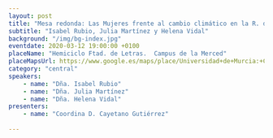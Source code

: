 ```yaml
---
layout: post
title: "Mesa redonda: Las Mujeres frente al cambio climático en la R. de Murcia"
subtitle: "Isabel Rubio, Julia Martínez y Helena Vidal"
background: "/img/bg-index.jpg"
eventdate: 2020-03-12 19:00:00 +0100
placeName: "Hemiciclo Ftad. de Letras.  Campus de la Merced"
placeMapsUrl: https://www.google.es/maps/place/Universidad+de+Murcia:+Campus+de+la+Merced/@37.9879088,-1.1281121,17z/data=!3m1!4b1!4m5!3m4!1s0xd6382053e745fa7:0x6673834210068e48!8m2!3d37.9879046!4d-1.1259234
category: "central"
speakers:
    - name: "Dña. Isabel Rubio"
	- name: "Dña. Julia Martínez"
	- name: "Dña. Helena Vidal"
presenters:
    - name: "Coordina D. Cayetano Gutiérrez"
   
---
```

